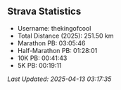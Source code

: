 


## Strava Statistics

- Username: thekingofcool
- Total Distance (2025): 251.50 km
- Marathon PB: 03:05:46
- Half-Marathon PB: 01:28:01
- 10K PB: 00:41:43
- 5K PB: 00:19:11

*Last Updated: 2025-04-13 03:17:35*

